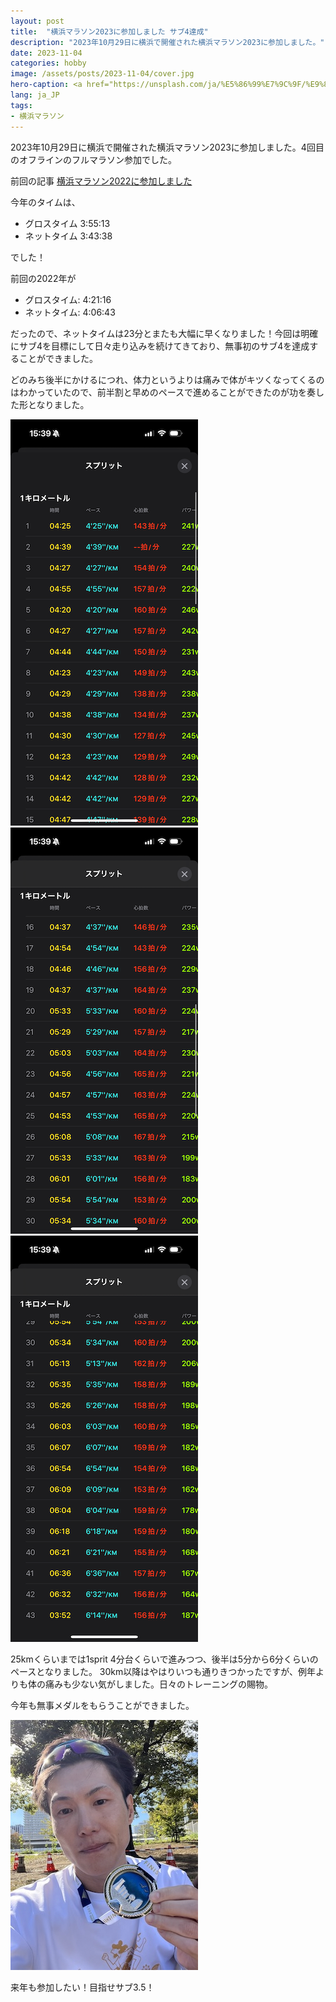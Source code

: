 ```yaml
---
layout: post
title:  "横浜マラソン2023に参加しました サブ4達成"
description: "2023年10月29日に横浜で開催された横浜マラソン2023に参加しました。"
date: 2023-11-04
categories: hobby
image: /assets/posts/2023-11-04/cover.jpg
hero-caption: <a href="https://unsplash.com/ja/%E5%86%99%E7%9C%9F/%E9%83%BD%E5%B8%82%E3%82%92%E8%83%8C%E6%99%AF%E3%81%AB%E3%81%97%E3%81%9F%E5%A4%A7%E3%81%8D%E3%81%AA%E6%B0%B4%E5%9F%9F-Pnl7uHETWFM?utm_content=creditCopyText&utm_medium=referral&utm_source=unsplash">Unsplash</a>の<a href="https://unsplash.com/ja/@lifeandyouth?utm_content=creditCopyText&utm_medium=referral&utm_source=unsplash">Daesun Kim</a>が撮影した写真
lang: ja_JP
tags:
- 横浜マラソン
---
```


2023年10月29日に横浜で開催された横浜マラソン2023に参加しました。4回目のオフラインのフルマラソン参加でした。

前回の記事 [横浜マラソン2022に参加しました](https://masamichiueta.github.io/hobby/2022/10/30/yokohama-marathon-2022.html)

今年のタイムは、
- グロスタイム 3:55:13
- ネットタイム 3:43:38

でした！

前回の2022年が

- グロスタイム: 4:21:16
- ネットタイム: 4:06:43

だったので、ネットタイムは23分とまたも大幅に早くなりました！今回は明確にサブ4を目標にして日々走り込みを続けてきており、無事初のサブ4を達成することができました。

どのみち後半にかけるにつれ、体力というよりは痛みで体がキツくなってくるのはわかっていたので、前半割と早めのペースで進めることができたのが功を奏した形となりました。

![スプリット1](/assets/posts/2023-11-04/sprit1.PNG "スプリット1")
![スプリット2](/assets/posts/2023-11-04/sprit2.PNG "スプリット2")
![スプリット3](/assets/posts/2023-11-04/sprit3.PNG "スプリット3")

25kmくらいまでは1sprit 4分台くらいで進みつつ、後半は5分から6分くらいのペースとなりました。
30km以降はやはりいつも通りきつかったですが、例年よりも体の痛みも少ない気がしました。日々のトレーニングの賜物。

今年も無事メダルをもらうことができました。

![メダル](/assets/posts/2023-11-04/medal.jpeg "メダル")

来年も参加したい！目指せサブ3.5！